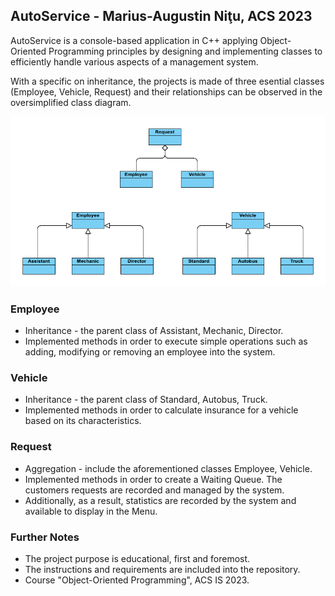 ## AutoService - Marius-Augustin Niţu, ACS 2023

AutoService is a console-based application in C++ applying Object-Oriented Programming principles by designing
and implementing classes to efficiently handle various aspects of a management system.

With a specific on inheritance, the projects is made of three esential classes (Employee, Vehicle, Request) and their relationships can be observed in the oversimplified class diagram.

![Diagram](Diagram.png)

### Employee
* Inheritance - the parent class of Assistant, Mechanic, Director.
* Implemented methods in order to execute simple operations such as adding, modifying or removing an employee into the system.

### Vehicle
* Inheritance - the parent class of Standard, Autobus, Truck.
* Implemented methods in order to calculate insurance for a vehicle based on its characteristics.

### Request
* Aggregation - include the aforementioned classes Employee, Vehicle.
* Implemented methods in order to create a Waiting Queue. The customers requests are recorded and managed by the system.
* Additionally, as a result, statistics are recorded by the system and available to display in the Menu.

### Further Notes
* The project purpose is educational, first and foremost. 
* The instructions and requirements are included into the repository.
* Course "Object-Oriented Programming", ACS IS 2023. 